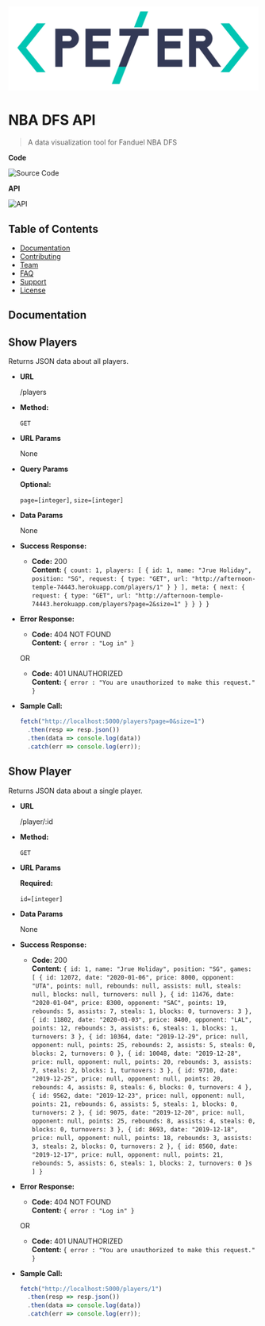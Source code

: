 <a href="http://peterckim.com"><img src="images/logo.png" title="Peter Kim" alt="Peter Kim"></a>

# NBA DFS API

> A data visualization tool for Fanduel NBA DFS

**Code**

![Source Code](http://g.recordit.co/pC41e8Wljw.gif)

**API**

![API](images/code.gif)

## Table of Contents

- [Documentation](#documentation)
- [Contributing](#contributing)
- [Team](#team)
- [FAQ](#faq)
- [Support](#support)
- [License](#license)

## Documentation

## **Show Players**

Returns JSON data about all players.

- **URL**

  /players

- **Method:**

  `GET`

- **URL Params**

  None

* **Query Params**

  **Optional:**

  `page=[integer]`,
  `size=[integer]`

- **Data Params**

  None

- **Success Response:**

  - **Code:** 200 <br />
    **Content:** `{ count: 1, players: [ { id: 1, name: "Jrue Holiday", position: "SG", request: { type: "GET", url: "http://afternoon-temple-74443.herokuapp.com/players/1" } } ], meta: { next: { request: { type: "GET", url: "http://afternoon-temple-74443.herokuapp.com/players?page=2&size=1" } } } }`

- **Error Response:**

  - **Code:** 404 NOT FOUND <br />
    **Content:** `{ error : "Log in" }`

  OR

  - **Code:** 401 UNAUTHORIZED <br />
    **Content:** `{ error : "You are unauthorized to make this request." }`

- **Sample Call:**

  ```javascript
  fetch("http://localhost:5000/players?page=0&size=1")
    .then(resp => resp.json())
    .then(data => console.log(data))
    .catch(err => console.log(err));
  ```

## **Show Player**

Returns JSON data about a single player.

- **URL**

  /player/:id

- **Method:**

  `GET`

- **URL Params**

  **Required:**

  `id=[integer]`

- **Data Params**

  None

- **Success Response:**

  - **Code:** 200 <br />
    **Content:**
    `{ id: 1, name: "Jrue Holiday", position: "SG", games: [ { id: 12072, date: "2020-01-06", price: 8000, opponent: "UTA", points: null, rebounds: null, assists: null, steals: null, blocks: null, turnovers: null }, { id: 11476, date: "2020-01-04", price: 8300, opponent: "SAC", points: 19, rebounds: 5, assists: 7, steals: 1, blocks: 0, turnovers: 3 }, { id: 11802, date: "2020-01-03", price: 8400, opponent: "LAL", points: 12, rebounds: 3, assists: 6, steals: 1, blocks: 1, turnovers: 3 }, { id: 10364, date: "2019-12-29", price: null, opponent: null, points: 25, rebounds: 2, assists: 5, steals: 0, blocks: 2, turnovers: 0 }, { id: 10048, date: "2019-12-28", price: null, opponent: null, points: 20, rebounds: 3, assists: 7, steals: 2, blocks: 1, turnovers: 3 }, { id: 9710, date: "2019-12-25", price: null, opponent: null, points: 20, rebounds: 4, assists: 8, steals: 6, blocks: 0, turnovers: 4 }, { id: 9562, date: "2019-12-23", price: null, opponent: null, points: 21, rebounds: 6, assists: 5, steals: 1, blocks: 0, turnovers: 2 }, { id: 9075, date: "2019-12-20", price: null, opponent: null, points: 25, rebounds: 8, assists: 4, steals: 0, blocks: 0, turnovers: 3 }, { id: 8693, date: "2019-12-18", price: null, opponent: null, points: 18, rebounds: 3, assists: 3, steals: 2, blocks: 0, turnovers: 2 }, { id: 8560, date: "2019-12-17", price: null, opponent: null, points: 21, rebounds: 5, assists: 6, steals: 1, blocks: 2, turnovers: 0 }s ] }`

- **Error Response:**

  - **Code:** 404 NOT FOUND <br />
    **Content:** `{ error : "Log in" }`

  OR

  - **Code:** 401 UNAUTHORIZED <br />
    **Content:** `{ error : "You are unauthorized to make this request." }`

- **Sample Call:**

  ```javascript
  fetch("http://localhost:5000/players/1")
    .then(resp => resp.json())
    .then(data => console.log(data))
    .catch(err => console.log(err));
  ```
